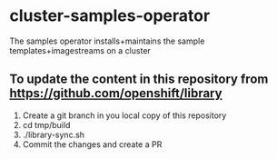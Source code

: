 # cluster-samples-operator
The samples operator installs+maintains the sample templates+imagestreams on a cluster

## To update the content in this repository from https://github.com/openshift/library
1. Create a git branch in you local copy of this repository
2. cd tmp/build
3. ./library-sync.sh
4. Commit the changes and create a PR
